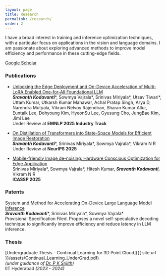 ```yaml
---
layout: page
title: Research
permalink: /research/
order: 2
---
```

<!-- I am broadly interested in Natural Language Processing (especially Text Generation) and Machine Learning Security & Privacy. -->

I have a broad interest in training and inference optimization techniques, with a particular focus on applications in the vision and language domains. I am passionate about exploring advanced methods to improve model efficiency and performance in these cutting-edge fields.

[Google Scholar](https://scholar.google.com/citations?user=SiOQawIAAAAJ&hl=en)

### Publications

<!-- \* denotes equal contributions / lead authors. -->

* [Unlocking the Edge Deployment and On-Device Acceleration of Multi-LoRA Enabled
One-for-All Foundational LLM]()   
___Sravanth Kodavanti___\*, Sowmya Vajrala\*, Srinivas Miriyala\*, Utsav Tiwari\*, Uttam Kumar, Utkarsh Kumar Mahawar, Achal Pratap Singh, Arya D, Narendra Mutyala, Vikram Nelvoy Rajendiran, Sharan Kumar Allur, Euntaik Lee, Dohyoung Kim, HyeonSu Lee, Gyusung Cho, JungBae Kim, Jimi Lee  
Under Review at **EMNLP 2025 Industry Track**

* [On Distillation of Transformers into State-Space Models for Efficient Image Restoration]()   
___Sravanth Kodavanti___\*, Srinivas Miriyala\*, Sowmya Vajrala\*, Vikram N R   
Under Review at **NeurIPS 2025**

* [Mobile-friendly Image de-noising: Hardware Conscious Optimization for Edge Application](https://ieeexplore.ieee.org/document/10888855)   
Srinivas Miriyala\*, Sowmya Vajrala\*, Hitesh Kumar, ___Sravanth Kodavanti___, Vikram N R   
**ICASSP 2025**   



### Patents
[System and Method for Accelerating On-Device Large Language Model Inference]()   
___Sravanth Kodavanti___\*, Srinivas Miriyala\*, Sowmya Vajrala\*   
Provisional Specification Filed. Proposes a novel self-speculative decoding technique to significantly
improve efficiency and reduce latency in LLM inference.


### Thesis

[Undergraduate Thesis - Continual Learning for 3D Point Cloud]({{ site.url }}/assets/Continual_Learning_UnderGrad.pdf)  
*(under guidance of [Dr. P K Srijith](https://sites.google.com/site/pksrijith/home))*  
IIT Hyderabad *(2023 - 2024)*   


